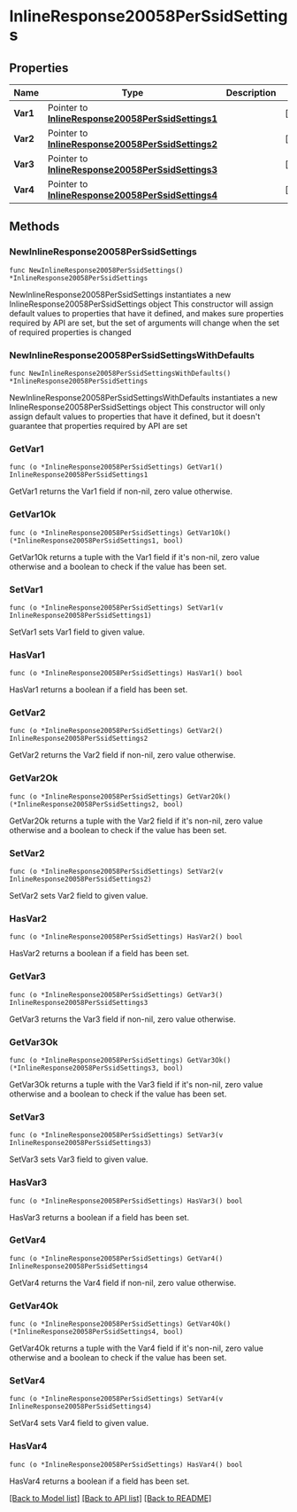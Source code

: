 # InlineResponse20058PerSsidSettings

## Properties

Name | Type | Description | Notes
------------ | ------------- | ------------- | -------------
**Var1** | Pointer to [**InlineResponse20058PerSsidSettings1**](InlineResponse20058PerSsidSettings1.md) |  | [optional] 
**Var2** | Pointer to [**InlineResponse20058PerSsidSettings2**](InlineResponse20058PerSsidSettings2.md) |  | [optional] 
**Var3** | Pointer to [**InlineResponse20058PerSsidSettings3**](InlineResponse20058PerSsidSettings3.md) |  | [optional] 
**Var4** | Pointer to [**InlineResponse20058PerSsidSettings4**](InlineResponse20058PerSsidSettings4.md) |  | [optional] 

## Methods

### NewInlineResponse20058PerSsidSettings

`func NewInlineResponse20058PerSsidSettings() *InlineResponse20058PerSsidSettings`

NewInlineResponse20058PerSsidSettings instantiates a new InlineResponse20058PerSsidSettings object
This constructor will assign default values to properties that have it defined,
and makes sure properties required by API are set, but the set of arguments
will change when the set of required properties is changed

### NewInlineResponse20058PerSsidSettingsWithDefaults

`func NewInlineResponse20058PerSsidSettingsWithDefaults() *InlineResponse20058PerSsidSettings`

NewInlineResponse20058PerSsidSettingsWithDefaults instantiates a new InlineResponse20058PerSsidSettings object
This constructor will only assign default values to properties that have it defined,
but it doesn't guarantee that properties required by API are set

### GetVar1

`func (o *InlineResponse20058PerSsidSettings) GetVar1() InlineResponse20058PerSsidSettings1`

GetVar1 returns the Var1 field if non-nil, zero value otherwise.

### GetVar1Ok

`func (o *InlineResponse20058PerSsidSettings) GetVar1Ok() (*InlineResponse20058PerSsidSettings1, bool)`

GetVar1Ok returns a tuple with the Var1 field if it's non-nil, zero value otherwise
and a boolean to check if the value has been set.

### SetVar1

`func (o *InlineResponse20058PerSsidSettings) SetVar1(v InlineResponse20058PerSsidSettings1)`

SetVar1 sets Var1 field to given value.

### HasVar1

`func (o *InlineResponse20058PerSsidSettings) HasVar1() bool`

HasVar1 returns a boolean if a field has been set.

### GetVar2

`func (o *InlineResponse20058PerSsidSettings) GetVar2() InlineResponse20058PerSsidSettings2`

GetVar2 returns the Var2 field if non-nil, zero value otherwise.

### GetVar2Ok

`func (o *InlineResponse20058PerSsidSettings) GetVar2Ok() (*InlineResponse20058PerSsidSettings2, bool)`

GetVar2Ok returns a tuple with the Var2 field if it's non-nil, zero value otherwise
and a boolean to check if the value has been set.

### SetVar2

`func (o *InlineResponse20058PerSsidSettings) SetVar2(v InlineResponse20058PerSsidSettings2)`

SetVar2 sets Var2 field to given value.

### HasVar2

`func (o *InlineResponse20058PerSsidSettings) HasVar2() bool`

HasVar2 returns a boolean if a field has been set.

### GetVar3

`func (o *InlineResponse20058PerSsidSettings) GetVar3() InlineResponse20058PerSsidSettings3`

GetVar3 returns the Var3 field if non-nil, zero value otherwise.

### GetVar3Ok

`func (o *InlineResponse20058PerSsidSettings) GetVar3Ok() (*InlineResponse20058PerSsidSettings3, bool)`

GetVar3Ok returns a tuple with the Var3 field if it's non-nil, zero value otherwise
and a boolean to check if the value has been set.

### SetVar3

`func (o *InlineResponse20058PerSsidSettings) SetVar3(v InlineResponse20058PerSsidSettings3)`

SetVar3 sets Var3 field to given value.

### HasVar3

`func (o *InlineResponse20058PerSsidSettings) HasVar3() bool`

HasVar3 returns a boolean if a field has been set.

### GetVar4

`func (o *InlineResponse20058PerSsidSettings) GetVar4() InlineResponse20058PerSsidSettings4`

GetVar4 returns the Var4 field if non-nil, zero value otherwise.

### GetVar4Ok

`func (o *InlineResponse20058PerSsidSettings) GetVar4Ok() (*InlineResponse20058PerSsidSettings4, bool)`

GetVar4Ok returns a tuple with the Var4 field if it's non-nil, zero value otherwise
and a boolean to check if the value has been set.

### SetVar4

`func (o *InlineResponse20058PerSsidSettings) SetVar4(v InlineResponse20058PerSsidSettings4)`

SetVar4 sets Var4 field to given value.

### HasVar4

`func (o *InlineResponse20058PerSsidSettings) HasVar4() bool`

HasVar4 returns a boolean if a field has been set.


[[Back to Model list]](../README.md#documentation-for-models) [[Back to API list]](../README.md#documentation-for-api-endpoints) [[Back to README]](../README.md)



